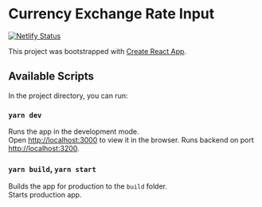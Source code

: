 # Currency Exchange Rate Input

[![Netlify Status](https://api.netlify.com/api/v1/badges/f33170ce-6a34-47ec-aad7-e7e96016fa69/deploy-status)](https://app.netlify.com/sites/stellar-frangollo-11bce5/deploys)

This project was bootstrapped with [Create React App](https://github.com/facebook/create-react-app).

## Available Scripts

In the project directory, you can run:

### `yarn dev`

Runs the app in the development mode.\
Open [http://localhost:3000](http://localhost:3000) to view it in the browser.
Runs backend on port [http://localhost:3200](http://localhost:3200).

### `yarn build`, `yarn start`

Builds the app for production to the `build` folder.\
Starts production app.

